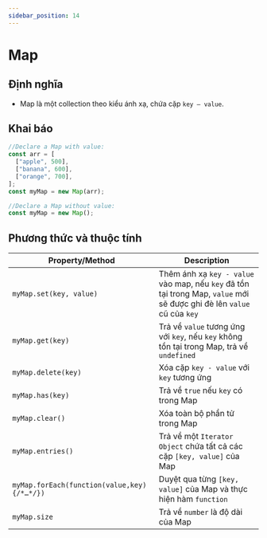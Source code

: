```yaml
---
sidebar_position: 14
---
```


# Map

## Định nghĩa

- Map là một collection theo kiểu ánh xạ, chứa cặp `key – value`.

## Khai báo

```js
//Declare a Map with value:
const arr = [
  ["apple", 500],
  ["banana", 600],
  ["orange", 700],
];
const myMap = new Map(arr);

//Declare a Map without value:
const myMap = new Map();
```

## Phương thức và thuộc tính

| Property/Method                             | Description                                                                                                            |
| ------------------------------------------- | ---------------------------------------------------------------------------------------------------------------------- |
| `myMap.set(key, value)`                     | Thêm ánh xạ `key - value` vào map, nếu `key` đã tồn tại trong Map, `value` mới sẽ được ghi đè lên `value` cũ của `key` |
| `myMap.get(key)`                            | Trả về `value` tương ứng với `key`, nếu `key` không tồn tại trong Map, trả về `undefined`                              |
| `myMap.delete(key)`                         | Xóa cặp `key - value` với `key` tương ứng                                                                              |
| `myMap.has(key)`                            | Trả về `true` nếu `key` có trong Map                                                                                   |
| `myMap.clear()`                             | Xóa toàn bộ phần tử trong Map                                                                                          |
| `myMap.entries()`                           | Trả về một `Iterator Object` chứa tất cả các cặp `[key, value]` của Map                                                |
| `myMap.forEach(function(value,key){/*…*/})` | Duyệt qua từng `[key, value]` của Map và thực hiện hàm `function`                                                      |
| `myMap.size`                                | Trả về `number` là độ dài của Map                                                                                      |
